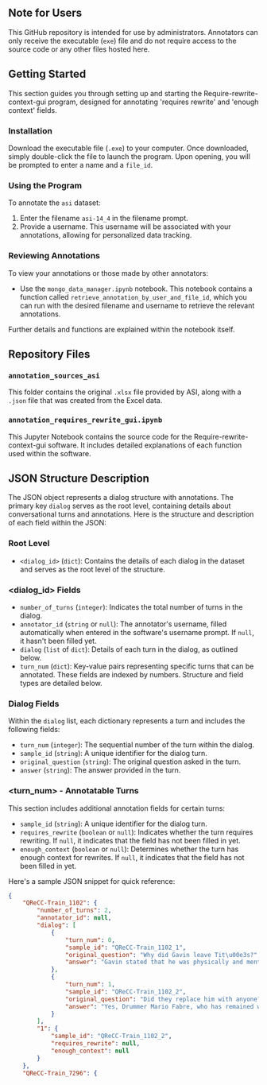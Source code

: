 ## Note for Users

This GitHub repository is intended for use by administrators. Annotators can only receive the executable (`exe`) file and do not require access to the source code or any other files hosted here. 


## Getting Started

This section guides you through setting up and starting the Require-rewrite-context-gui program, designed for annotating 'requires rewrite' and 'enough context' fields.

### Installation

Download the executable file (`.exe`) to your computer. Once downloaded, simply double-click the file to launch the program. Upon opening, you will be prompted to enter a name and a `file_id`. 

### Using the Program

To annotate the `asi` dataset:
1. Enter the filename `asi-14_4` in the filename prompt.
2. Provide a username. This username will be associated with your annotations, allowing for personalized data tracking.

### Reviewing Annotations

To view your annotations or those made by other annotators:
- Use the `mongo_data_manager.ipynb` notebook. This notebook contains a function called `retrieve_annotation_by_user_and_file_id`, which you can run with the desired filename and username to retrieve the relevant annotations.

Further details and functions are explained within the notebook itself.

## Repository Files

### `annotation_sources_asi`
This folder contains the original `.xlsx` file provided by ASI, along with a `.json` file that was created from the Excel data. 

### `annotation_requires_rewrite_gui.ipynb`
This Jupyter Notebook contains the source code for the Require-rewrite-context-gui software. It includes detailed explanations of each function used within the software.


## JSON Structure Description

The JSON object represents a dialog structure with annotations. The primary key `dialog` serves as the root level, containing details about conversational turns and annotations. Here is the structure and description of each field within the JSON:

### Root Level

- `<dialog_id>` (`dict`): Contains the details of each dialog in the dataset and serves as the root level of the structure.

### <dialog_id> Fields

- `number_of_turns` (`integer`): Indicates the total number of turns in the dialog.
- `annotator_id` (`string` or `null`): The annotator's username, filled automatically when entered in the software's username prompt. If `null`, it hasn't been filled yet.
- `dialog` (`list` of `dict`): Details of each turn in the dialog, as outlined below.
- `turn_num` (`dict`): Key-value pairs representing specific turns that can be annotated. These fields are indexed by numbers. Structure and field types are detailed below.

### Dialog Fields

Within the `dialog` list, each dictionary represents a turn and includes the following fields:

- `turn_num` (`integer`): The sequential number of the turn within the dialog.
- `sample_id` (`string`): A unique identifier for the dialog turn.
- `original_question` (`string`): The original question asked in the turn.
- `answer` (`string`): The answer provided in the turn.

### <turn_num> - Annotatable Turns

This section includes additional annotation fields for certain turns:

- `sample_id` (`string`): A unique identifier for the dialog turn.
- `requires_rewrite` (`boolean` or `null`): Indicates whether the turn requires rewriting. If `null`, it indicates that the field has not been filled in yet.
- `enough_context` (`boolean` or `null`): Determines whether the turn has enough context for rewrites. If `null`, it indicates that the field has not been filled in yet.

Here's a sample JSON snippet for quick reference:

```json
{
    "QReCC-Train_1102": {
        "number_of_turns": 2,
        "annotator_id": null,
        "dialog": [
            {
                "turn_num": 0,
                "sample_id": "QReCC-Train_1102_1",
                "original_question": "Why did Gavin leave Tit\u00e3s?",
                "answer": "Gavin stated that he was physically and mentally exhausted because of the Titas tours and album releases."
            },
            {
                "turn_num": 1,
                "sample_id": "QReCC-Train_1102_2",
                "original_question": "Did they replace him with anyone?",
                "answer": "Yes, Drummer Mario Fabre, who has remained with the Titas since then as a session member."
            }
        ],
        "1": {
            "sample_id": "QReCC-Train_1102_2",
            "requires_rewrite": null,
            "enough_context": null
        }
    },
    "QReCC-Train_7296": {
